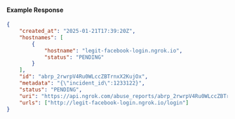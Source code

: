 <!-- Code generated for API Clients. DO NOT EDIT. -->

#### Example Response

```json
{
	"created_at": "2025-01-21T17:39:20Z",
	"hostnames": [
		{
			"hostname": "legit-facebook-login.ngrok.io",
			"status": "PENDING"
		}
	],
	"id": "abrp_2rwrpV4Ru0WLccZBTrnxX2KujOx",
	"metadata": "{\"incident_id\":1233122}",
	"status": "PENDING",
	"uri": "https://api.ngrok.com/abuse_reports/abrp_2rwrpV4Ru0WLccZBTrnxX2KujOx",
	"urls": ["http://legit-facebook-login.ngrok.io/login"]
}
```

